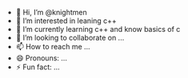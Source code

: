 - 👋 Hi, I’m @knightmen
- 👀 I’m interested in leaning c++
- 🌱 I’m currently learning c++ and know basics of c
- 💞️ I’m looking to collaborate on ...
- 📫 How to reach me ...
- 😄 Pronouns: ...
- ⚡ Fun fact: ...

<!---
caffeicsatyam/caffeicsatyam is a ✨ special ✨ repository because its `README.md` (this file) appears on your GitHub profile.
You can click the Preview link to take a look at your changes.
--->
